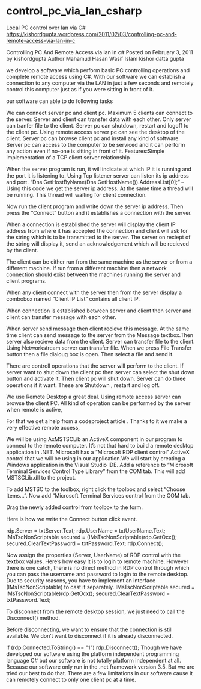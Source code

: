 control_pc_via_lan_csharp
=========================

Local PC control over lan via C#
https://kishordgupta.wordpress.com/2011/02/03/controlling-pc-and-remote-access-via-lan-in-c


Controlling PC And Remote Access via lan in c#
Posted on February 3, 2011 by kishordgupta
Author
Mahamud Hasan
Wasif Islam
kishor datta gupta

we  develop a software which perform basic PC controlling operations and  complete remote access using C#. With our software we can establish a connection to any computer via the LAN in just a few seconds and remotely control this computer just as if you were sitting in front of it.

our software can able to do following tasks

We can connect server pc and client pc.
Maximum 5 clients can connect to the server.
Server and client can transfer data with each other.
Only server can tranfer file to the client.
Server pc can shutdown, restart and logoff to the client pc.
Using remote access server pc can see the desktop of the client.
Server pc can browse client pc and install any kind of software.
Server pc can access to the computer to be serviced and it can perform any action even if no-one is sitting in front of it.
Features:Simple implementation of a TCP client server relationship



When the server program is run, it will indicate at which IP it is running and the port it is listening to. Using Tcp listener server can listen its ip address and port. “Dns.GetHostByName(Dns.GetHostName()).AddressList[0];” –Using this code we get the server ip address. At the same time a thread will be running. This thread will waiting for client connection.

Now run the client program and write down the server ip address. Then press the “Connect” button and it establishes a connection with the server.



When a connection is established the server will display the client IP address from where it has accepted the connection and client will ask for the string which is to be transmitted to the server. The server on reciept of the string will display it, send an acknowledgement which will be recieved by the client.

The client can be either run from the same machine as the server or from a different machine. If run from a different machine then a network connection should exist between the machines running the server and client programs.



When any client connect with the server then from the server display a combobox named “Client IP List” contains all client IP.

When connection is established between server and client then server and client can transfer message with each other.



When server send message then client recieve this message. At the same time client can send message to the server from the Message textbox.Then server also recieve data from the client. Server can transfer file to the client. Using Networkstream server can transfer file. When we press File Transfer button then a file dialoug box is open. Then select a file and send it.

There are controll operations that the server will perform to the client. If server want to shut down the client pc then server can select the shut down button and activate it. Then client pc will shut down. Server can do three operations if it want. These are Shutdown , restart and log off.

We use Remote Desktop a great deal. Using remote access server can browse the client PC. All kind of operation can be performed by the server when remote is active,

For that we get a help from a codeproject article . Thanks to it we make a very effective remote access,



We will be using AxMSTSCLib an ActiveX component in our program to connect to the remote computer. It’s not that hard to build a remote desktop application in .NET. Microsoft has a “Microsoft RDP client control” ActiveX control that we will be using in our application.We will start by creating a Windows application in the Visual Studio IDE. Add a reference to “Microsoft Terminal Services Control Type Library” from the COM tab. This will add MSTSCLib.dll to the project.

To add MSTSC to the toolbox, right click the toolbox and select “Choose Items…”. Now add “Microsoft Terminal Services control from the COM tab.

Drag the newly added control from toolbox to the form.

Here is how we write the Connect button click event.

rdp.Server = txtServer.Text;
rdp.UserName = txtUserName.Text;
IMsTscNonScriptable secured = (IMsTscNonScriptable)rdp.GetOcx();
secured.ClearTextPassword = txtPassword.Text;
rdp.Connect();

Now assign the properties (Server, UserName) of RDP control with the textbox values. Here’s how easy it is to login to remote machine. However there is one catch, there is no direct method in RDP control through which you can pass the username and password to login to the remote desktop.  Due to security reasons, you have to implement an interface (IMsTscNonScriptable) to cast it separately.
IMsTscNonScriptable secured = IMsTscNonScriptable)rdp.GetOcx();
secured.ClearTextPassword = txtPassword.Text;



To disconnect from the remote desktop session, we just need to call the Disconnect() method.

Before disconnecting, we want to ensure that the connection is still available. We don’t want to disconnect if it is already disconnected.

if (rdp.Connected.ToString() == "1")
 rdp.Disconnect();
Though we have developed our software using the platform independent programming language C# but our software is not totally platform independent at all. Because our software only run in the .net framework version 3.5. But we are tried our best to do that. There are a few limitations in our software cause it can remotely connect to only one client pc at a time.
